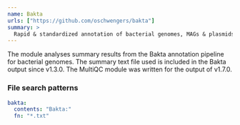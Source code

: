 ```yaml
---
name: Bakta
urls: ["https://github.com/oschwengers/bakta"]
summary: >
  Rapid & standardized annotation of bacterial genomes, MAGs & plasmids
---
```


<!--
~~~~~ DO NOT EDIT ~~~~~
This file is autogenerated from the MultiQC module python docstring.
Do not edit the markdown, it will be overwritten.

File path for the source of this content: test-data/data/modules/bakta/bakta.py
~~~~~~~~~~~~~~~~~~~~~~~
-->

The module analyses summary results from the Bakta annotation pipeline for bacterial genomes. The
summary text file used is included in the Bakta output since v1.3.0. The MultiQC module was written for
the output of v1.7.0.

### File search patterns

```yaml
bakta:
  contents: "Bakta:"
  fn: "*.txt"
```
